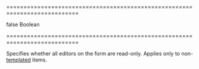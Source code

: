 ===========================================================================
<!--default-->false<!--/default-->
<!--type-->Boolean<!--/type-->
===========================================================================

<!--shortDescription-->
Specifies whether all editors on the form are read-only. Applies only to non-[templated](/Documentation/ApiReference/UI_Widgets/dxForm/Item_Types/SimpleItem/#template) items.
<!--/shortDescription-->

<!--fullDescription-->

<!--/fullDescription-->